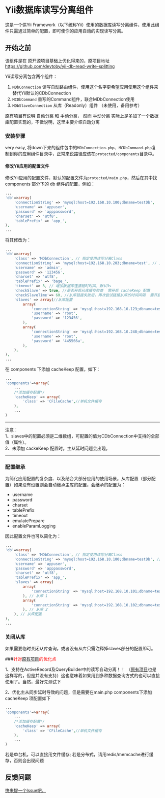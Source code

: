 # Yii数据库读写分离组件

这是一个供Yii Framework（以下统称Yii）使用的数据库读写分离组件，使用此组件只需通过简单的配置，即可使你的应用自动的实现读写分离。

## 开始之前

该组件是在 原开源项目基础上优化得来的，原项目地址 https://github.com/devtoby/yii-db-read-write-splitting

Yii读写分离包含两个组件：

1. `MDbConnection` 读写自动路由组件，使用这个名字更希望应用使用这个组件来替代Yii默认的CDbConnection
2. `MCDbCommand` 重写的Command组件，联合MDbConnection使用
3. `MDbSlaveConnection` 从库（Readonly）组件  （未使用，备用参考）

<a href="https://github.com/devtoby/yii-db-read-write-splitting">原有项目</a>有说明 自动分离 和 手动分离， 然而 手动分离 实际上是多加了一个数据库配置实现的，不做说明，这里主要介绍自动分离

### 安装步骤

very easy, 将down下来的组件包中的`MDbConnection.php`、`MCDbCommand.php`复制到你的应用组件目录中，正常来说路径应该在`protected/components`目录中。

#### 修改Yii应用的配置文件

修改Yii应用的配置文件，默认的配置文件为`protected/main.php`，然后在其中找components 部分下的 db 组件的配置，例如：

```php
...
'db'=>array(
    'connectionString' => 'mysql:host=192.168.10.100;dbname=testDb',
    'username' => 'appuser',
    'password' => 'apppassword',
    'charset' => 'utf8',
    'tablePrefix' => 'app_',
),
...
```

将其修改为：

```php
...
'db'=>array(
    'class' => 'MDbConnection', // 指定使用读写分离Class
    'connectionString' => 'mysql:host=192.168.10.203;dbname=test', // 主库配置
    'username' => 'admin',
    'password' => '123456',
    'charset' => 'utf8',
    'tablePrefix' => 'bage_',
    'timeout' => 3, // 增加数据库连接超时时间，默认3s
    'checkSlave' => true, //是否开启从库缓存检查  需开启 cacheKeep 配置
    'checkSlaveTime'=> 60, //从库链接失败后，再次尝试链接从库的时间间隔  需开启 cacheKeep 配置
    'slaves' => array(//从库配置
        array(
            'connectionString' => 'mysql:host=192.168.10.123;dbname=test',
            'username' => 'root',
            'password' => '123456',
        ),
        array(
            'connectionString' => 'mysql:host=192.168.10.248;dbname=test',
            'username' => 'root',
            'password' => '445566a',
        ),
    ),
),
...
```

在 components 下添加 cacheKeep 配置，如下：
```php
...
'components'=>array(
    ...
    /*添加缓存配置*/
    'cacheKeep' => array(
        'class' => 'CFileCache',//单机文件缓存
    ),
    ...
)
```

***
注意：<br>
1、slaves中的配置必须是二维数组，可配置的值为CDbConnection中支持的全部值（属性）。<br>
2、未添加 cackeKeep 配置时，主从延时问题会出现。
***

### 配置继承

为简化应用配置的复杂度、以及结合大部分应用的使用场景，从库配置（部分配置）如果没有设置则会自动继承主库的配置，会继承的配置为：

* username
* password
* charset
* tablePrefix
* timeout
* emulatePrepare
* enableParamLogging

因此配置文件也可以简化为：

```php
...
'db'=>array(
    'class' => 'MDbConnection', // 指定使用读写分离Class
    'connectionString' => 'mysql:host=192.168.10.100;dbname=testDb', // 主库配置
    'username' => 'appuser',
    'password' => 'apppassword',
    'charset' => 'utf8',
    'tablePrefix' => 'app_',
    'slaves' => array(
        array(
            'connectionString' => 'mysql:host=192.168.10.101;dbname=testDb',
        ), // 从库 1
        array(
            'connectionString' => 'mysql:host=192.168.10.102;dbname=testDb',
        ), // 从库 2
    ), // 从库配置
),
...
```

### 关闭从库

如果需要临时关闭从库查询，或者没有从库只需注释掉slaves部分的配置即可。

###<font color=red>针对<a href="https://github.com/devtoby/yii-db-read-write-splitting">原有项目</a>的优化点</font>

1、支持在ActiveRecord及QueryBuilder中的读写自动分离！！ （<a href="https://github.com/devtoby/yii-db-read-write-splitting">原有项目</a>也是这样写的，但是并没有支持）这也意味着如果用到多种数据查询方式的也可以直接使用了。当然，最好先测试下

2、优化主从同步延时导致的问题，但是需要在main.php  components下添加 cacheKeep 项配置如下
```php
...
'components'=>array(
    ...
    /*添加缓存配置*/
    'cacheKeep' => array(
        'class' => 'CFileCache',//单机文件缓存
    ),
    ...
)
```
若是单台机，可以直接用文件缓存; 若是分布式，请用redis/memcache进行缓存，否则会出现问题

## 反馈问题

[快来提一个Issue吧。](https://github.com/kbigbus/yii-db-read-write-splitting/issues/new)
